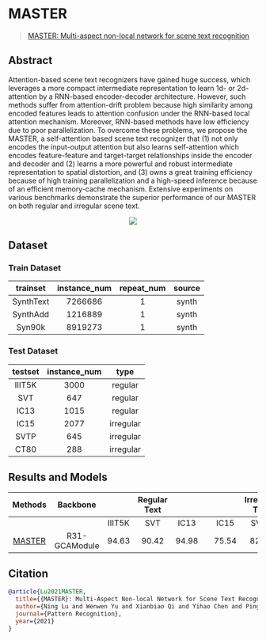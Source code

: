 # MASTER

> [MASTER: Multi-aspect non-local network for scene text recognition](https://arxiv.org/abs/1910.02562)

<!-- [ALGORITHM] -->

## Abstract

Attention-based scene text recognizers have gained huge success, which leverages a more compact intermediate representation to learn 1d- or 2d- attention by a RNN-based encoder-decoder architecture. However, such methods suffer from attention-drift problem because high similarity among encoded features leads to attention confusion under the RNN-based local attention mechanism. Moreover, RNN-based methods have low efficiency due to poor parallelization. To overcome these problems, we propose the MASTER, a self-attention based scene text recognizer that (1) not only encodes the input-output attention but also learns self-attention which encodes feature-feature and target-target relationships inside the encoder and decoder and (2) learns a more powerful and robust intermediate representation to spatial distortion, and (3) owns a great training efficiency because of high training parallelization and a high-speed inference because of an efficient memory-cache mechanism. Extensive experiments on various benchmarks demonstrate the superior performance of our MASTER on both regular and irregular scene text.

<div align=center>
<img src="https://user-images.githubusercontent.com/65173622/164642001-037f81b7-37dd-4808-a6a9-09ff6f6a17ea.JPG">
</div>

## Dataset

### Train Dataset

| trainset  | instance_num | repeat_num | source |
| :-------: | :----------: | :--------: | :----: |
| SynthText |   7266686    |     1      | synth  |
| SynthAdd  |   1216889    |     1      | synth  |
|  Syn90k   |   8919273    |     1      | synth  |

### Test Dataset

| testset | instance_num |   type    |
| :-----: | :----------: | :-------: |
| IIIT5K  |     3000     |  regular  |
|   SVT   |     647      |  regular  |
|  IC13   |     1015     |  regular  |
|  IC15   |     2077     | irregular |
|  SVTP   |     645      | irregular |
|  CT80   |     288      | irregular |

## Results and Models

|                               Methods                               |   Backbone    |        | Regular Text |       |     |       | Irregular Text |       |                                download                                |
| :-----------------------------------------------------------------: | :-----------: | :----: | :----------: | :---: | :-: | :---: | :------------: | :---: | :--------------------------------------------------------------------: |
|                                                                     |               | IIIT5K |     SVT      | IC13  |     | IC15  |      SVTP      | CT80  |                                                                        |
| [MASTER](/configs/textrecog/master/master_resnet31_12e_st_mj_sa.py) | R31-GCAModule | 94.63  |    90.42     | 94.98 |     | 75.54 |     82.79      | 88.54 | [model](https://download.openmmlab.com/mmocr/textrecog/master/master_r31_12e_ST_MJ_SA-787edd36.pth) \| [log](https://download.openmmlab.com/mmocr/textrecog/master/master_r31_12e_ST_MJ_SA-787edd36.log.json) |

## Citation

```bibtex
@article{Lu2021MASTER,
  title={{MASTER}: Multi-Aspect Non-local Network for Scene Text Recognition},
  author={Ning Lu and Wenwen Yu and Xianbiao Qi and Yihao Chen and Ping Gong and Rong Xiao and Xiang Bai},
  journal={Pattern Recognition},
  year={2021}
}
```
